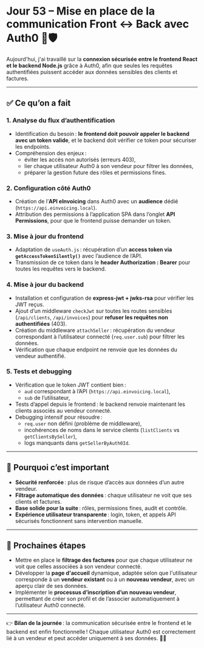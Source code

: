 # Jour 53 – Mise en place de la communication Front ↔ Back avec Auth0 🔗🛡️

Aujourd'hui, j'ai travaillé sur la **connexion sécurisée entre le frontend React et le backend Node.js** grâce à Auth0, afin que seules les requêtes authentifiées puissent accéder aux données sensibles des clients et factures.

---

## ✅ Ce qu’on a fait

### 1. Analyse du flux d’authentification

* Identification du besoin : **le frontend doit pouvoir appeler le backend avec un token valide**, et le backend doit vérifier ce token pour sécuriser les endpoints.
* Compréhension des enjeux :
  - éviter les accès non autorisés (erreurs 403),
  - lier chaque utilisateur Auth0 à son vendeur pour filtrer les données,
  - préparer la gestion future des rôles et permissions fines.

### 2. Configuration côté Auth0

* Création de l’**API eInvoicing** dans Auth0 avec un **audience** dédié (`https://api.einvoicing.local`).
* Attribution des permissions à l’application SPA dans l’onglet **API Permissions**, pour que le frontend puisse demander un token.

### 3. Mise à jour du frontend

* Adaptation de `useAuth.js` : récupération d’un **access token via `getAccessTokenSilently()`** avec l’audience de l’API.
* Transmission de ce token dans le **header Authorization : Bearer** pour toutes les requêtes vers le backend.

### 4. Mise à jour du backend

* Installation et configuration de **express-jwt + jwks-rsa** pour vérifier les JWT reçus.
* Ajout d’un middleware `checkJwt` sur toutes les routes sensibles (`/api/clients`, `/api/invoices`) pour **refuser les requêtes non authentifiées** (403).
* Création du middleware `attachSeller` : récupération du vendeur correspondant à l’utilisateur connecté (`req.user.sub`) pour filtrer les données.
* Vérification que chaque endpoint ne renvoie que les données du vendeur authentifié.

### 5. Tests et debugging

* Vérification que le token JWT contient bien :
  - `aud` correspondant à l’API (`https://api.einvoicing.local`),
  - `sub` de l’utilisateur,
* Tests d’appel depuis le frontend : le backend renvoie maintenant les clients associés au vendeur connecté.
* Debugging intensif pour résoudre :
  - `req.user` non défini (problème de middleware),
  - incohérences de noms dans le service clients (`listClients` vs `getClientsBySeller`),
  - logs manquants dans `getSellerByAuth0Id`.

---

## 📌 Pourquoi c’est important

* **Sécurité renforcée** : plus de risque d’accès aux données d’un autre vendeur.
* **Filtrage automatique des données** : chaque utilisateur ne voit que ses clients et factures.
* **Base solide pour la suite** : rôles, permissions fines, audit et contrôle.
* **Expérience utilisateur transparente** : login, token, et appels API sécurisés fonctionnent sans intervention manuelle.

---

## 📌 Prochaines étapes

* Mettre en place le **filtrage des factures** pour que chaque utilisateur ne voit que celles associées à son vendeur connecté.
* Développer la **page d'accueil** dynamique, adaptée selon que l'utilisateur corresponde à un **vendeur existant** ou à un **nouveau vendeur**, avec un aperçu clair de ses données.
* Implémenter le **processus d’inscription d’un nouveau vendeur**, permettant de créer son profil et de l’associer automatiquement à l’utilisateur Auth0 connecté.


---

👉 **Bilan de la journée** : la communication sécurisée entre le frontend et le backend est enfin fonctionnelle ! Chaque utilisateur Auth0 est correctement lié à un vendeur et peut accéder uniquement à ses données. 💪✨
